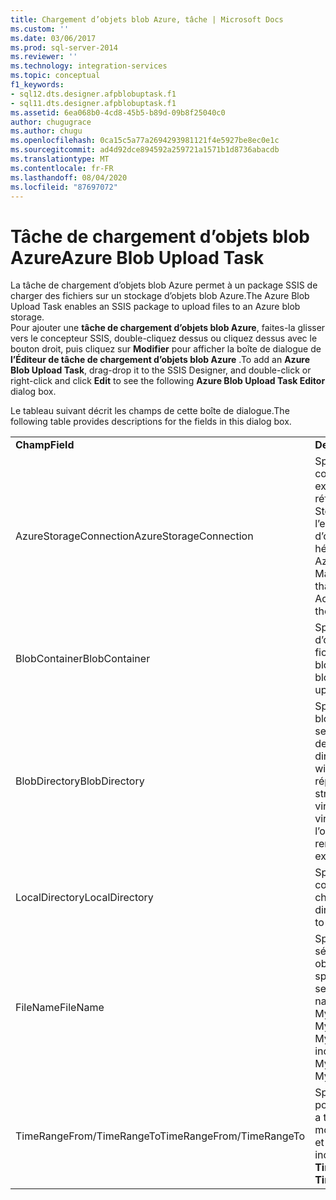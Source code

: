 ```yaml
---
title: Chargement d’objets blob Azure, tâche | Microsoft Docs
ms.custom: ''
ms.date: 03/06/2017
ms.prod: sql-server-2014
ms.reviewer: ''
ms.technology: integration-services
ms.topic: conceptual
f1_keywords:
- sql12.dts.designer.afpblobuptask.f1
- sql11.dts.designer.afpblobuptask.f1
ms.assetid: 6ea068b0-4cd8-45b5-b89d-09b8f25040c0
author: chugugrace
ms.author: chugu
ms.openlocfilehash: 0ca15c5a77a2694293981121f4e5927be8ec0e1c
ms.sourcegitcommit: ad4d92dce894592a259721a1571b1d8736abacdb
ms.translationtype: MT
ms.contentlocale: fr-FR
ms.lasthandoff: 08/04/2020
ms.locfileid: "87697072"
---
```

# <a name="azure-blob-upload-task"></a><span data-ttu-id="af7fe-102">Tâche de chargement d’objets blob Azure</span><span class="sxs-lookup"><span data-stu-id="af7fe-102">Azure Blob Upload Task</span></span>
  <span data-ttu-id="af7fe-103">La tâche de chargement d’objets blob Azure permet à un package SSIS de charger des fichiers sur un stockage d’objets blob Azure.</span><span class="sxs-lookup"><span data-stu-id="af7fe-103">The Azure Blob Upload Task enables an SSIS package to upload files to an Azure blob storage.</span></span>   
<span data-ttu-id="af7fe-104">Pour ajouter une **tâche de chargement d’objets blob Azure**, faites-la glisser vers le concepteur SSIS, double-cliquez dessus ou cliquez dessus avec le bouton droit, puis cliquez sur **Modifier** pour afficher la boîte de dialogue de **l’Éditeur de tâche de chargement d’objets blob Azure** .</span><span class="sxs-lookup"><span data-stu-id="af7fe-104">To add an **Azure Blob Upload Task**, drag-drop it to the SSIS Designer, and double-click or right-click and click **Edit** to see the following **Azure Blob Upload Task Editor** dialog box.</span></span>  
  
 <span data-ttu-id="af7fe-105">Le tableau suivant décrit les champs de cette boîte de dialogue.</span><span class="sxs-lookup"><span data-stu-id="af7fe-105">The following table provides descriptions for the fields in this dialog box.</span></span>  
  
|||  
|-|-|  
|<span data-ttu-id="af7fe-106">**Champ**</span><span class="sxs-lookup"><span data-stu-id="af7fe-106">**Field**</span></span>|<span data-ttu-id="af7fe-107">**Description**</span><span class="sxs-lookup"><span data-stu-id="af7fe-107">**Description**</span></span>|  
|<span data-ttu-id="af7fe-108">AzureStorageConnection</span><span class="sxs-lookup"><span data-stu-id="af7fe-108">AzureStorageConnection</span></span>|<span data-ttu-id="af7fe-109">Spécifiez un gestionnaire de connexions Azure Storage existant ou créez-en un qui fait référence à un compte Azure Storage et pointe vers l’emplacement où les fichiers d’objets blob sont hébergés.</span><span class="sxs-lookup"><span data-stu-id="af7fe-109">Specify an existing Azure Storage Connection Manager or create a new one that refers to an Azure Storage Account, which points to where the blob files are hosted.</span></span>|  
|<span data-ttu-id="af7fe-110">BlobContainer</span><span class="sxs-lookup"><span data-stu-id="af7fe-110">BlobContainer</span></span>|<span data-ttu-id="af7fe-111">Spécifie le nom du conteneur d’objets blob qui contiendra les fichiers chargés en tant qu’objets blob.</span><span class="sxs-lookup"><span data-stu-id="af7fe-111">Specifies the name of the blob container that will hold the uploaded files as blobs.</span></span>|  
|<span data-ttu-id="af7fe-112">BlobDirectory</span><span class="sxs-lookup"><span data-stu-id="af7fe-112">BlobDirectory</span></span>|<span data-ttu-id="af7fe-113">Spécifie le répertoire d’objets blob dans lequel le fichier chargé sera stocké en tant qu’objet blob de bloc.</span><span class="sxs-lookup"><span data-stu-id="af7fe-113">Specifies the blob directory where the uploaded file will be stored as a block blob.</span></span> <span data-ttu-id="af7fe-114">Le répertoire d’objet blob est une structure hiérarchique virtuelle.</span><span class="sxs-lookup"><span data-stu-id="af7fe-114">The blob directory is a virtual hierarchical structure.</span></span> <span data-ttu-id="af7fe-115">Si l’objet blob existe déjà, il sera remplacé.</span><span class="sxs-lookup"><span data-stu-id="af7fe-115">If the blob already exists, it will be replaced.</span></span>|  
|<span data-ttu-id="af7fe-116">LocalDirectory</span><span class="sxs-lookup"><span data-stu-id="af7fe-116">LocalDirectory</span></span>|<span data-ttu-id="af7fe-117">Spécifie le répertoire local qui contient les fichiers à charger.</span><span class="sxs-lookup"><span data-stu-id="af7fe-117">Specify the local directory that contains the files to be uploaded.</span></span>|  
|<span data-ttu-id="af7fe-118">FileName</span><span class="sxs-lookup"><span data-stu-id="af7fe-118">FileName</span></span>|<span data-ttu-id="af7fe-119">Spécifie un filtre de nom pour sélectionner des fichiers obéissant à un schéma de nom spécifié.</span><span class="sxs-lookup"><span data-stu-id="af7fe-119">Specifies a name filter to select files with the specified name pattern.</span></span> <span data-ttu-id="af7fe-120">Par exemple,</span><span class="sxs-lookup"><span data-stu-id="af7fe-120">E.g.</span></span> <span data-ttu-id="af7fe-121">MySheet\*.xls\* inclut les fichiers MySheet001.xls et MySheetABC.xlsx.</span><span class="sxs-lookup"><span data-stu-id="af7fe-121">MySheet\*.xls\* includes files such as MySheet001.xls and MySheetABC.xlsx.</span></span>|  
|<span data-ttu-id="af7fe-122">TimeRangeFrom/TimeRangeTo</span><span class="sxs-lookup"><span data-stu-id="af7fe-122">TimeRangeFrom/TimeRangeTo</span></span>|<span data-ttu-id="af7fe-123">Spécifie une plage de temps pour appliquer un filtre.</span><span class="sxs-lookup"><span data-stu-id="af7fe-123">Specifies a time range filter.</span></span> <span data-ttu-id="af7fe-124">Les fichiers modifiés après **TimeRangeFrom** et avant **TimeRangeTo** seront inclus.</span><span class="sxs-lookup"><span data-stu-id="af7fe-124">Files modified after **TimeRangeFrom** and before **TimeRangeTo** will be included.</span></span>|  
  
  
